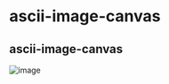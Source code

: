 # ascii-image-canvas
## ascii-image-canvas



![image](https://github.com/dragana1611/ascii-image-canvas/assets/77893122/0f0589b2-7fd3-4e4e-b3a5-1576b9e13977)
